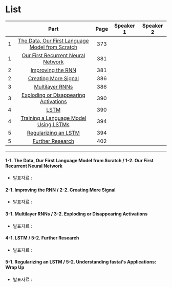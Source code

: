 # List
| | Part | Page | Speaker 1 | Speaker 2 |
|:-:|:-----:|:----:|:---------:|:---------:|
|1|[The Data, Our First Language Model from Scratch](#1-1)|373| | |
|1|[Our First Recurrent Neural Network](#1-2)|381| | |
|2|[Improving the RNN](#2-1)|381| | |
|2|[Creating More Signal](#2-2)|386| | |
|3|[Multilayer RNNs](#3-1)|386| | |
|3|[Exploding or Disappearing Activations](#3-2)|390| | |
|4|[LSTM](#4-1)|390| | |
|4|[Training a Language Model Using LSTMs](#4-2)|394| | |
|5|[Regularizing an LSTM](#5-1)|394| | |
|5|[Further Research](#5-2)|402| | |



---

<div id="1-1"></div>
<div id="1-2"></div>

#### 1-1. The Data, Our First Language Model from Scratch / 1-2. Our First Recurrent Neural Network
* 발표자료 : [ ]()

    

<div id="2-1"></div>
<div id="2-2"></div>
    
#### 2-1. Improving the RNN / 2-2. Creating More Signal
* 발표자료 : [ ]()
    


<div id="3-1"></div>
<div id="3-2"></div>

#### 3-1. Multilayer RNNs / 3-2. Exploding or Disappearing Activations
* 발표자료 : [ ]()
    




<div id="4-1"></div>
<div id="4-2"></div>

#### 4-1. LSTM / 5-2. Further Research
* 발표자료 : [ ]()



<div id="5-1"></div>
<div id="5-2"></div>

#### 5-1. Regularizing an LSTM / 5-2. Understanding fastai's Applications: Wrap Up
* 발표자료 : [ ]()

    